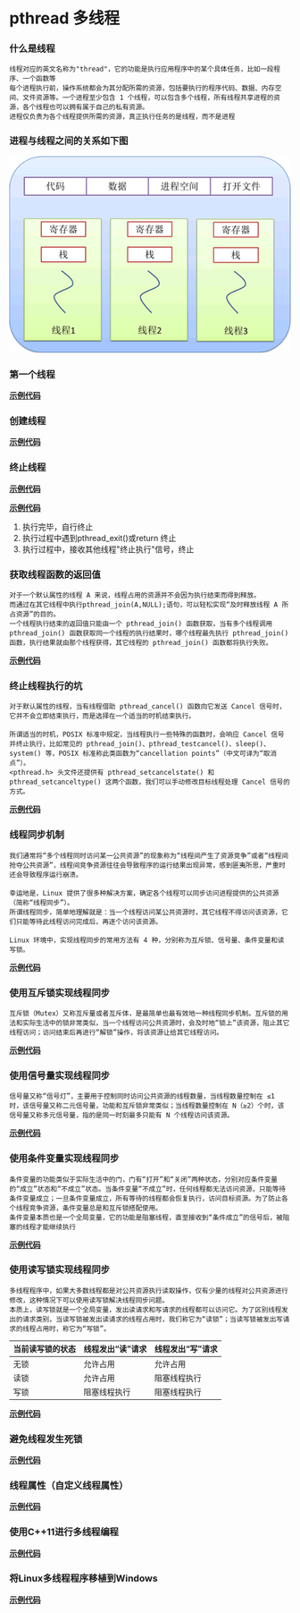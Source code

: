 # pthread 多线程

### 什么是线程

```
线程对应的英文名称为"thread"，它的功能是执行应用程序中的某个具体任务，比如一段程序、一个函数等
每个进程执行前，操作系统都会为其分配所需的资源，包括要执行的程序代码、数据、内存空间、文件资源等。一个进程至少包含 1 个线程，可以包含多个线程，所有线程共享进程的资源，各个线程也可以拥有属于自己的私有资源。
进程仅负责为各个线程提供所需的资源，真正执行任务的是线程，而不是进程

```

### 进程与线程之间的关系如下图

![img](imgs/thread.jpg "进程与线程之间的关系")

### 第一个线程

**[示例代码](00_first_thread/thread.c)**

### 创建线程

**[示例代码](01_create_thread/thread.c)**

### 终止线程

**[示例代码](02_exit_thread/thread.c)**

**[示例代码](03_cancel_thread/thread.c)**

1. 执行完毕，自行终止
2. 执行过程中遇到pthread_exit()或return 终止
3. 执行过程中，接收其他线程"终止执行"信号，终止

### 获取线程函数的返回值

```
对于一个默认属性的线程 A 来说，线程占用的资源并不会因为执行结束而得到释放。
而通过在其它线程中执行pthread_join(A,NULL);语句，可以轻松实现“及时释放线程 A 所占资源”的目的。
一个线程执行结束的返回值只能由一个 pthread_join() 函数获取，当有多个线程调用 pthread_join() 函数获取同一个线程的执行结果时，哪个线程最先执行 pthread_join() 函数，执行结果就由那个线程获得，其它线程的 pthread_join() 函数都将执行失败。
```

**[示例代码]()**

### 终止线程执行的坑

```
对于默认属性的线程，当有线程借助 pthread_cancel() 函数向它发送 Cancel 信号时，它并不会立即结束执行，而是选择在一个适当的时机结束执行。

所谓适当的时机，POSIX 标准中规定，当线程执行一些特殊的函数时，会响应 Cancel 信号并终止执行，比如常见的 pthread_join()、pthread_testcancel()、sleep()、system() 等，POSIX 标准称此类函数为“cancellation points”（中文可译为“取消点”）。
<pthread.h> 头文件还提供有 pthread_setcancelstate() 和 pthread_setcanceltype() 这两个函数，我们可以手动修改目标线程处理 Cancel 信号的方式。
```

**[示例代码](05_trick_cancel_thread/thread.c)**

### 线程同步机制

```
我们通常将“多个线程同时访问某一公共资源”的现象称为“线程间产生了资源竞争”或者“线程间抢夺公共资源”，线程间竞争资源往往会导致程序的运行结果出现异常，感到匪夷所思，严重时还会导致程序运行崩溃。

幸运地是，Linux 提供了很多种解决方案，确定各个线程可以同步访问进程提供的公共资源（简称“线程同步”）。
所谓线程同步，简单地理解就是：当一个线程访问某公共资源时，其它线程不得访问该资源，它们只能等待此线程访问完成后，再逐个访问该资源。

Linux 环境中，实现线程同步的常用方法有 4 种，分别称为互斥锁、信号量、条件变量和读写锁。

```

**[示例代码](06_sync_thread/thread.c)**

### 使用互斥锁实现线程同步

```
互斥锁（Mutex）又称互斥量或者互斥体，是最简单也最有效地一种线程同步机制。互斥锁的用法和实际生活中的锁非常类似，当一个线程访问公共资源时，会及时地“锁上”该资源，阻止其它线程访问；访问结束后再进行“解锁”操作，将该资源让给其它线程访问。
```

**[示例代码]()**

### 使用信号量实现线程同步

```
信号量又称“信号灯”，主要用于控制同时访问公共资源的线程数量，当线程数量控制在 ≤1 时，该信号量又称二元信号量，功能和互斥锁非常类似；当线程数量控制在 N（≥2）个时，该信号量又称多元信号量，指的是同一时刻最多只能有 N 个线程访问该资源。
```

**[示例代码](08_semaphore_thread/thread.c)**

### 使用条件变量实现线程同步

```
条件变量的功能类似于实际生活中的门，门有“打开”和“关闭”两种状态，分别对应条件变量的“成立”状态和“不成立”状态。当条件变量“不成立”时，任何线程都无法访问资源，只能等待条件变量成立；一旦条件变量成立，所有等待的线程都会恢复执行，访问目标资源。为了防止各个线程竞争资源，条件变量总是和互斥锁搭配使用。
条件变量本质也是一个全局变量，它的功能是阻塞线程，直至接收到“条件成立”的信号后，被阻塞的线程才能继续执行
```

**[示例代码](09_condition_thread/thread.c)**

### 使用读写锁实现线程同步

```
多线程程序中，如果大多数线程都是对公共资源执行读取操作，仅有少量的线程对公共资源进行修改，这种情况下可以使用读写锁解决线程同步问题。
本质上，读写锁就是一个全局变量，发出读请求和写请求的线程都可以访问它。为了区别线程发出的请求类别，当读写锁被发出读请求的线程占用时，我们称它为“读锁”；当读写锁被发出写请求的线程占用时，称它为“写锁”。
```

| 当前读写锁的状态 | 线程发出“读”请求 | 线程发出“写”请求 |
| ---------------- | ------------------ | ------------------ |
| 无锁             | 允许占用           | 允许占用           |
| 读锁             | 允许占用           | 阻塞线程执行       |
| 写锁             | 阻塞线程执行       | 阻塞线程执行       |

**[示例代码](10_read_write_lock_thread/thread.c)**

### 避免线程发生死锁

**[示例代码]()**

### 线程属性（自定义线程属性）

**[示例代码]()**

### 使用C++11进行多线程编程

**[示例代码]()**

### 将Linux多线程程序移植到Windows

**[示例代码]()**
